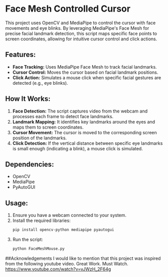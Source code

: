 # Face Mesh Controlled Cursor

This project uses OpenCV and MediaPipe to control the cursor with face movements and eye blinks. By leveraging MediaPipe's Face Mesh for precise facial landmark detection, this script maps specific face points to screen coordinates, allowing for intuitive cursor control and click actions.

## Features:
- **Face Tracking:** Uses MediaPipe Face Mesh to track facial landmarks.
- **Cursor Control:** Moves the cursor based on facial landmark positions.
- **Click Action:** Simulates a mouse click when specific facial gestures are detected (e.g., eye blinks).

## How It Works:
1. **Face Detection:** The script captures video from the webcam and processes each frame to detect face landmarks.
2. **Landmark Mapping:** It identifies key landmarks around the eyes and maps them to screen coordinates.
3. **Cursor Movement:** The cursor is moved to the corresponding screen position of the landmarks.
4. **Click Detection:** If the vertical distance between specific eye landmarks is small enough (indicating a blink), a mouse click is simulated.

## Dependencies:
- OpenCV
- MediaPipe
- PyAutoGUI

## Usage:
1. Ensure you have a webcam connected to your system.
2. Install the required libraries:
   ```bash
   pip install opencv-python mediapipe pyautogui
3. Run the script:
   ```bash
   python FaceMeshMouse.py

##Acknowledgements
I would like to mention that this project was inspired from the following youtube video. Great Work. Must Watch.
https://www.youtube.com/watch?v=vJWzH_2F64g
